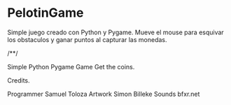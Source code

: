 # PelotinGame

Simple juego creado con Python y Pygame.
Mueve el mouse para esquivar los obstaculos y ganar puntos al capturar las monedas.

/**/

Simple Python Pygame Game
Get the coins.




Credits.

Programmer
Samuel Toloza
Artwork
Simon Billeke
Sounds
bfxr.net


